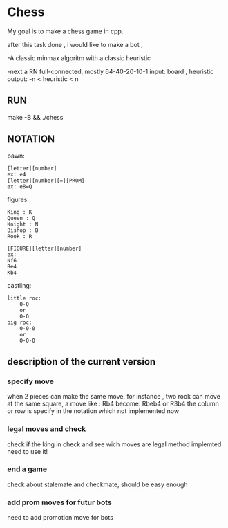 # Chess

My goal is to make a chess game in cpp.

after this task done , i would like to make a bot ,

-A classic minmax algoritm with a classic heuristic

-next a RN full-connected,
mostly 64-40-20-10-1
    input: board , heuristic
    output: -n < heuristic < n

## RUN
make -B && ./chess


## NOTATION

pawn:

    [letter][number]
    ex: e4
    [letter][number][=][PROM]
    ex: e8=Q

figures:

    King : K
    Queen : Q
    Knight : N
    Bishop : B
    Rook : R

    [FIGURE][letter][number]
    ex:
    Nf6
    Re4
    Kb4

castling:

    little roc:
        0-0
        or
        O-O
    big roc:
        0-0-0
        or
        O-O-O

## description of the current version

### specify move

when 2 pieces can make the same move,
for instance , two rook can move at the same square,
a move like :
    Rb4
become:
    Rbeb4 or R3b4
the column or row is specify in the notation which not implemented now

### legal moves and check
check if the king in check and see wich moves are legal
method implemted need to use it!

### end a game
check about stalemate and checkmate,
should be easy enough

### add prom moves for futur bots
need to add promotion move for bots
